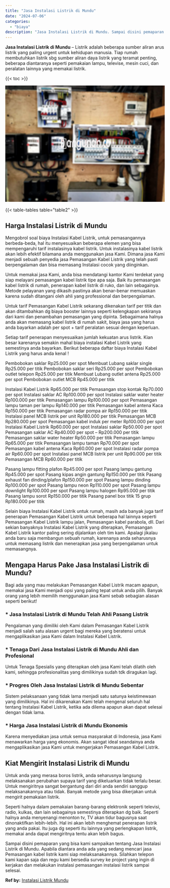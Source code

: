 ```yaml
---
title: "Jasa Instalasi Listrik di Mundu"
date: "2024-07-06"
categories: 
  - "biaya"
description: "Jasa Instalasi Listrik di Mundu. Sampai disini pemaparan yang bisa kami sampaikan tentang Jasa Instalasi Listrik di Mundu. Apabila diantara anda ada yang sed..."
---
```


**Jasa Instalasi Listrik di Mundu** – Listrik adalah beberapa sumber aliran arus listrik yang paling urgent untuk kehidupan manusia. Tiap rumah membutuhkan listrik sbg sumber aliran daya listrik yang teramat penting, beberapa diantaranya seperti pemakaian lampu, televise, mesin cuci, dan peralatan lainnya yang memakai listrik.

{{< toc >}}

![Jasa Instalasi Listrik di Mundu](/images/instalasi-listrik-murah10.png)

{{< table-tables table="table2" >}}

## Harga Instalasi Listrik di Mundu

Mengobrol soal biaya Instalasi Kabel Listrik, untuk pemasangannya berbeda-beda, hal itu menyesuaikan beberapa elemen yang bisa mempengaruhi tarif instalasinya kabel listrik. Untuk instalasinya kabel listrik akan lebih efektif bilamana anda menggunakan jasa Kami. Dimana jasa Kami menjadi sebuah penyedia jasa Pemasangan Kabel Listrik yang telah pasti berpengalaman dan bisa memasang Instalasi cocok yang diinginkan.

Untuk memakai jasa Kami, anda bisa mendatangi kantor Kami terdekat yang siap melayani pemasangan kabel listrik tipe apa saja. Baik itu pemasangan kabel listrik di rumah, penerapan kabel listrik di ruko, dan lain sebagainya. Metode pelayanan yang dikasih pastinya akan benar-benar memuaskan karena sudah ditangani oleh ahli yang professional dan berpengalaman.

Untuk tarif Pemasangan Kabel Listrik sekarang dikenakan tarif per titik dan akan ditambahkan dg biaya booster lainnya seperti kelengkapan sekiranya dari kami dan penambahan pemasangan yang dipinta. Sebagaimana halnya anda akan memasang kabel listrik di rumah sakit, biaya jasa yang harus anda bayarkan adalah per spot + tarif peralatan sesuai dengan keperluan.

Setiap tarif penerapan menyesuaikan jumlah kekuatan arus listrik. Kian besar karenanya semakin mahal biaya instalasi Kabel Listrik yang semestinya anda bayarkan. Berikut beberapa daftar biaya Instalasi Kabel Listrik yang harus anda kenal !

Pembobokan saklar Rp25.000 per spot Membuat Lubang saklar single Rp25.000 per titik Pembobokan saklar seri Rp25.000 per spot Pembobokan outlet telepon Rp25.000 per titik Membuat Lubang outlet antena Rp25.000 per spot Pembobokan outlet MCB Rp45.000 per titik

Instalasi Kabel Listrik Rp65.000 per titik Pemasangan stop kontak Rp70.000 per spot Instalasi saklar AC Rp100.000 per spot Instalasi saklar water heater Rp100.000 per titik Pemasangan lampu Rp100.000 per spot Pemasangan lampu taman per lampu Rp140.000 per titik Pemasangan kabel antena Kaca Rp150.000 per titik Pemasangan radar pompa air Rp150.000 per titik Instalasi panel MCB listrik per unit Rp180.000 per titik Pemasangan MCB Rp280.000 per spot Pemasangan kabel induk per meter Rp100.000 per spot Instalasi Kabel Listrik Rp60.000 per spot Instalasi saklar Rp50.000 per spot Pemasangan saklar AC Rp40.000 per spot – Rp200.000 per titik Pemasangan saklar water heater Rp50.000 per titik Pemasangan lampu Rp65.000 per titik Pemasangan lampu taman Rp70.000 per spot Pemasangan kabel antena Kaca Rp60.000 per spot Instalasi radar pompa air Rp60.000 per spot Instalasi panel MCB listrik per unit Rp90.000 per titik Pemasangan MCB Rp60.000 per titik

Pasang lampu fitting plafon Rp45.000 per spot Pasang lampu gantung Rp45.000 per spot Pasang kipas angin gantung Rp150.000 per titik Pasang exhaust fan dinding/plafon Rp150.000 per spot Pasang lampu dinding Rp100.000 per spot Pasang lampu neon Rp110.000 per spot Pasang lampu downlight Rp100.000 per spot Pasang lampu halogen Rp95.000 per titik Pasang lampu sorot Rp150.000 per titik Pasang panel box titik 15 grup Rp180.000 per titik

Selain biaya Instalasi Kabel Listrik untuk rumah, masih ada banyak juga tarif penerapan Pemasangan Kabel Listrik untuk beberapa hal lainnya seperti Pemasangan Kabel Listrik lampu jalan, Pemasangan kabel parabola, dll. Dari sekian banyaknya Instalasi Kabel Listrik yang diterapkan, Pemasangan Kabel Listrik kantor paling sering dijalankan oleh tim kami. Apalagi jikalau anda baru saja membangun sebuah rumah, karenanya anda seharusnya untuk memasang listrik dan menerapkan jasa yang berpengalaman untuk memasangnya.

## Mengapa Harus Pake Jasa Instalasi Listrik di Mundu?

Bagi ada yang mau melakukan Pemasangan Kabel Listrik macam apapun, memakai jasa Kami menjadi opsi yang paling tepat untuk anda pilih. Banyak orang yang lebih memilih menggunakan jasa Kami sebab sebagian alasan seperti berikut!

### \* Jasa Instalasi Listrik di Mundu Telah Ahli Pasang Listrik

Pengalaman yang dimiliki oleh Kami dalam Pemasangan Kabel Listrik menjadi salah satu alasan urgent bagi mereka yang beratensi untuk mengaplikasikan jasa Kami dalam Instalasi Kabel Listrik.

### \* Tenaga Dari Jasa Instalasi Listrik di Mundu Ahli dan Profesional

Untuk Tenaga Spesialis yang diterapkan oleh jasa Kami telah dilatih oleh kami, sehingga profesionalitas yang dimilikinya sudah tdk diragukan lagi.

### \* Progres Oleh Jasa Instalasi Listrik di Mundu Sebentar

Sistem pelaksanaan yang tidak lama menjadi satu satunya keistimewaan yang dimilikinya. Hal ini dikarenakan Kami telah mengenal seluruh hal tentang Instalasi Kabel Listrik, ketika ada dilema apapun akan dapat selesai dengan tidak lama.

### \* Harga Jasa Instalasi Listrik di Mundu Ekonomis

Karena menyediakan jasa untuk semua masyarakat di Indonesia, jasa Kami menawarkan harga yang ekonomis. Akan sangat ideal seandainya anda mengaplikasikan jasa Kami untuk mengerjakan Pemasangan Kabel Listrik.

## Kiat Mengirit Instalasi Listrik di Mundu


Untuk anda yang merasa boros listrik, anda seharusnya langsung melaksanakan perubahan supaya tarif yang dikeluarkan tidak terlalu besar. Untuk mengiritnya sangat bergantung dari diri anda sendiri sanggup melaksanakannya atau tidak. Banyak metode yang bisa dikerjakan untuk mengirit pemakaian listrik.

Seperti halnya dalam pemakaian barang-barang elektronik seperti televisi, radio, kulkas, dan lain sebagainya semestinya diterapkan dg baik. Seperti halnya anda menyenangi menonton tv, TV akan tidur bagusnya saat dinonaktifkan lebih-lebih. Hal ini akan lebih menghemat penerapan listrik yang anda pakai. Itu juga dg seperti itu lainnya yang perlengkapan listrik, memakai anda dapat mengiritnya tentu akan lebih bagus.

Sampai disini pemaparan yang bisa kami sampaikan tentang Jasa Instalasi Listrik di Mundu. Apabila diantara anda ada yang sedang mencari jasa Pemasangan kabel listrik kami siap melaksanakannya. Silahkan telepon kami kapan saja dan regu kami bersedia survey ke project yang ingin di kerjakan dan melakukan instalasi pemasangan instalasi listrik sampai selesai.

**Ref by:** [Instalasi Listrik Mundu](https://id.wikipedia.org/wiki/Instalasi)
